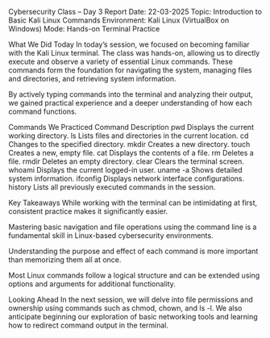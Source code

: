Cybersecurity Class – Day 3 Report
Date: 22-03-2025
Topic: Introduction to Basic Kali Linux Commands
Environment: Kali Linux (VirtualBox on Windows)
Mode: Hands-on Terminal Practice

What We Did Today
In today’s session, we focused on becoming familiar with the Kali Linux terminal. The class was hands-on, allowing us to directly execute and observe a variety of essential Linux commands. These commands form the foundation for navigating the system, managing files and directories, and retrieving system information.

By actively typing commands into the terminal and analyzing their output, we gained practical experience and a deeper understanding of how each command functions.

Commands We Practiced
Command	Description
pwd	Displays the current working directory.
ls	Lists files and directories in the current location.
cd <directory>	Changes to the specified directory.
mkdir <foldername>	Creates a new directory.
touch <filename>	Creates a new, empty file.
cat <filename>	Displays the contents of a file.
rm <filename>	Deletes a file.
rmdir <foldername>	Deletes an empty directory.
clear	Clears the terminal screen.
whoami	Displays the current logged-in user.
uname -a	Shows detailed system information.
ifconfig	Displays network interface configurations.
history	Lists all previously executed commands in the session.

Key Takeaways
While working with the terminal can be intimidating at first, consistent practice makes it significantly easier.

Mastering basic navigation and file operations using the command line is a fundamental skill in Linux-based cybersecurity environments.

Understanding the purpose and effect of each command is more important than memorizing them all at once.

Most Linux commands follow a logical structure and can be extended using options and arguments for additional functionality.

Looking Ahead
In the next session, we will delve into file permissions and ownership using commands such as chmod, chown, and ls -l. We also anticipate beginning our exploration of basic networking tools and learning how to redirect command output in the terminal.
